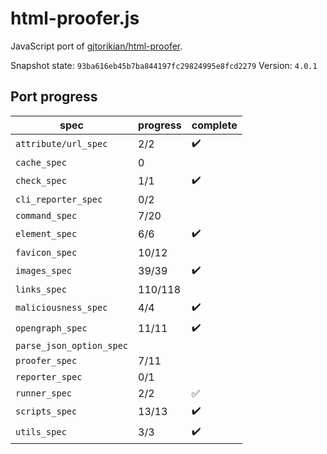 # html-proofer.js

JavaScript port of [gjtorikian/html-proofer](https://github.com/gjtorikian/html-proofer). 

Snapshot state: `93ba616eb45b7ba844197fc29824995e8fcd2279`
Version: `4.0.1` 

## Port progress

| spec                     | progress | complete            |
|--------------------------|----------|---------------------|
| `attribute/url_spec`     | 2/2      | :heavy_check_mark:  |
| `cache_spec`             | 0        |                     |
| `check_spec`             | 1/1      | :heavy_check_mark:  |
| `cli_reporter_spec`      | 0/2      |                     |
| `command_spec`           | 7/20     |                     |
| `element_spec`           | 6/6      | :heavy_check_mark:  |
| `favicon_spec`           | 10/12    |                     |
| `images_spec`            | 39/39    | :heavy_check_mark:  |
| `links_spec`             | 110/118  |                     |
| `maliciousness_spec`     | 4/4      | :heavy_check_mark:  |
| `opengraph_spec`         | 11/11    | :heavy_check_mark:  |
| `parse_json_option_spec` |          |                     |
| `proofer_spec`           | 7/11     |                     |
| `reporter_spec`          | 0/1      |                     |
| `runner_spec`            | 2/2      | :white_check_mark:  |
| `scripts_spec`           | 13/13    | :heavy_check_mark:  |
| `utils_spec`             | 3/3      | :heavy_check_mark:  |

